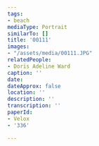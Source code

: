 ```yaml
---
tags:
- beach
mediaType: Portrait
similarTo: []
title: '00111'
images:
- "/assets/media/00111.JPG"
relatedPeople:
- Doris Adeline Ward
caption: ''
date: 
dateApprox: false
location: ''
description: ''
transcription: ''
paperId:
- Velox
- '336'

---
```


